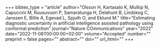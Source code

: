 +++
bibtex_type = "article"
author="Olsson H, Kartasalo K, Mulliqi N, Capuccini M, Ruusuvuori P, Samaratunga H, Delahunt B, Lindskog C, Janssen E, Billie A, Egevad L, Spjuth O, and Eklund M."
title="Estimating diagnostic uncertainty in artificial intelligence assisted pathology using conformal prediction"
journal="Nature COmmunications"
year="2022"
date="2022-11-08T00:00:00+02:00"
volume="Accepted"
number=""
preprint = false
pages=""
abstract=""
doi=""
url_html=""
+++
